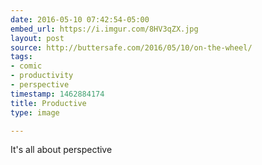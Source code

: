 ```yaml
---
date: 2016-05-10 07:42:54-05:00
embed_url: https://i.imgur.com/8HV3qZX.jpg
layout: post
source: http://buttersafe.com/2016/05/10/on-the-wheel/
tags:
- comic
- productivity
- perspective
timestamp: 1462884174
title: Productive
type: image

---
```

It's all about perspective